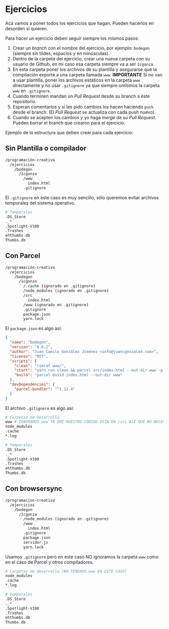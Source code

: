 # Ejercicios

Acá vamos a poner todos los ejercicios que hagan. Pueden hacerlos en desorden si quieren.

Para hacer un ejercicio deben seguir siempre los mismos pasos:

1. Crear un _branch_ con el nombre del ejercicio, por ejemplo: `bodegon` (siempre sin tildes, espacios y en minúsculas).
2. Dentro de la carpeta del ejercicio, crear una nueva carpeta con su usuario de Github, en mi caso esa carpeta siempre va a ser `1cgonza`.
3. En esta carpeta poner los archivos de su plantilla y asegurarse que la compilación exporte a una carpeta llamada `www`. **IMPORTANTE** Si no van a usar plantilla, poner los archivos estáticos en la carpeta `www` directamente y no usar `.gitignore` ya que siempre omitimos la carpeta `www` en `.gitignore`.
4. Cuando terminen mandan un _Pull Request_ desde su branch a éste repositorio.
5. Esperan comentarios y si les pido cambios los hacen haciendo `push` desde el branch. (El _Pull Request_ se actualiza con cada push nuevo).
6. Cuando se acepten los cambios y yo haga _merge_ de su _Pull Request_. Pueden borrar el branch que crearon para el ejercicio.

Ejemplo de la estructura que deben crear para cada ejercicio:

## Sin Plantilla o compilador

```bash
/programación-creativa
  /ejercicios
    /bodegon
      /1cgonza
        /www
          index.html
        .gitignore
```

El `.gitignore` en este caso es muy sencillo, sólo queremos evitar archivos temporales del sistema operativo.

```bash
# Temporales
.DS_Store
._*
.Spotlight-V100
.Trashes
ehthumbs.db
Thumbs.db
```

## Con Parcel

```bash
/programación-creativa
  /ejercicios
    /bodegon
      /1cgonza
        /.cache (ignorado en .gitignore)
        /node_modules (ignorado en .gitignore)
        /src
          index.html
        /www (ignorado en .gitignore)
        .gitignore
        package.json
        yarn.lock
```

El `package.json` es algo así:

```json
{
  "name": "bodegon",
  "version": "0.0.1",
  "author": "Juan Camilo González Jiménez <info@juancgonzalez.com>",
  "license": "MIT",
  "scripts": {
    "clean": "rimraf www/",
    "start": "yarn run clean && parcel src/index.html --out-dir www -p 8080",
    "build": "parcel build index.html --out-dir www"
  },
  "devDependencies": {
    "parcel-bundler": "^1.12.4"
  }
}
```

El archivo `.gitignore` es algo así:

```bash
# Carpetas de desarrollo
www # IGNORAMOS www YA QUE NUESTRO CÓDIGO ESTA EN /src ASÍ QUE NO NECESITAMOS DUPLICADOS.
node_modules
.cache
*.log

# Temporales
.DS_Store
._*
.Spotlight-V100
.Trashes
ehthumbs.db
Thumbs.db
```

## Con browsersync

```bash
/programacion-creativa
  /ejercicios
    /bodegon
      /1cgonza
        /node_modules (ignorado en .gitignore)
        /www
          index.html
        .gitignore
        package.json
        servidor.js
        yarn.lock
```

Usamos `.gitignore` pero en este caso NO ignoramos la carpeta `www` como en el caso de Parcel y otros compiladores.

```bash
# Carpetas de desarrollo (NO TENEMOS www EN ESTE CASO)
node_modules
.cache
*.log

# Temporales
.DS_Store
._*
.Spotlight-V100
.Trashes
ehthumbs.db
Thumbs.db
```
